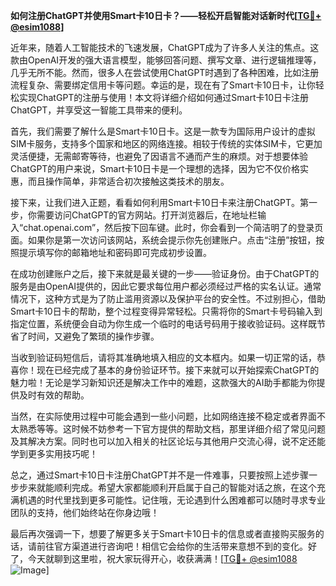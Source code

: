 **如何注册ChatGPT并使用Smart卡10日卡？——轻松开启智能对话新时代[[TG💪+ @esim1088](https://t.me/s/esim1088)]**

近年来，随着人工智能技术的飞速发展，ChatGPT成为了许多人关注的焦点。这款由OpenAI开发的强大语言模型，能够回答问题、撰写文章、进行逻辑推理等，几乎无所不能。然而，很多人在尝试使用ChatGPT时遇到了各种困难，比如注册流程复杂、需要绑定信用卡等问题。幸运的是，现在有了Smart卡10日卡，让你轻松实现ChatGPT的注册与使用！本文将详细介绍如何通过Smart卡10日卡注册ChatGPT，并享受这一智能工具带来的便利。

首先，我们需要了解什么是Smart卡10日卡。这是一款专为国际用户设计的虚拟SIM卡服务，支持多个国家和地区的网络连接。相较于传统的实体SIM卡，它更加灵活便捷，无需邮寄等待，也避免了因语言不通而产生的麻烦。对于想要体验ChatGPT的用户来说，Smart卡10日卡是一个理想的选择，因为它不仅价格实惠，而且操作简单，非常适合初次接触这类技术的朋友。

接下来，让我们进入正题，看看如何利用Smart卡10日卡来注册ChatGPT。第一步，你需要访问ChatGPT的官方网站。打开浏览器后，在地址栏输入“chat.openai.com”，然后按下回车键。此时，你会看到一个简洁明了的登录页面。如果你是第一次访问该网站，系统会提示你先创建账户。点击“注册”按钮，按照提示填写你的邮箱地址和密码即可完成初步设置。

在成功创建账户之后，接下来就是最关键的一步——验证身份。由于ChatGPT的服务是由OpenAI提供的，因此它要求每位用户都必须经过严格的实名认证。通常情况下，这种方式是为了防止滥用资源以及保护平台的安全性。不过别担心，借助Smart卡10日卡的帮助，整个过程变得异常轻松。只需将你的Smart卡号码输入到指定位置，系统便会自动为你生成一个临时的电话号码用于接收验证码。这样既节省了时间，又避免了繁琐的操作步骤。

当收到验证码短信后，请将其准确地填入相应的文本框内。如果一切正常的话，恭喜你！现在已经完成了基本的身份验证环节。接下来就可以开始探索ChatGPT的魅力啦！无论是学习新知识还是解决工作中的难题，这款强大的AI助手都能为你提供及时有效的帮助。

当然，在实际使用过程中可能会遇到一些小问题，比如网络连接不稳定或者界面不太熟悉等等。这时候不妨参考一下官方提供的帮助文档，那里详细介绍了常见问题及其解决方案。同时也可以加入相关的社区论坛与其他用户交流心得，说不定还能学到更多实用技巧呢！

总之，通过Smart卡10日卡注册ChatGPT并不是一件难事，只要按照上述步骤一步步来就能顺利完成。希望大家都能顺利开启属于自己的智能对话之旅，在这个充满机遇的时代里找到更多可能性。记住哦，无论遇到什么困难都可以随时寻求专业团队的支持，他们始终站在你身边哦！

最后再次强调一下，想要了解更多关于Smart卡10日卡的信息或者直接购买服务的话，请前往官方渠道进行咨询吧！相信它会给你的生活带来意想不到的变化。好了，今天就聊到这里啦，祝大家玩得开心，收获满满！[[TG💪+ @esim1088](https://t.me/s/esim1088) ![Image](https://i.postimg.cc/4NQfJmqS/Snipaste-2025-05-13-00-14-12.png)]